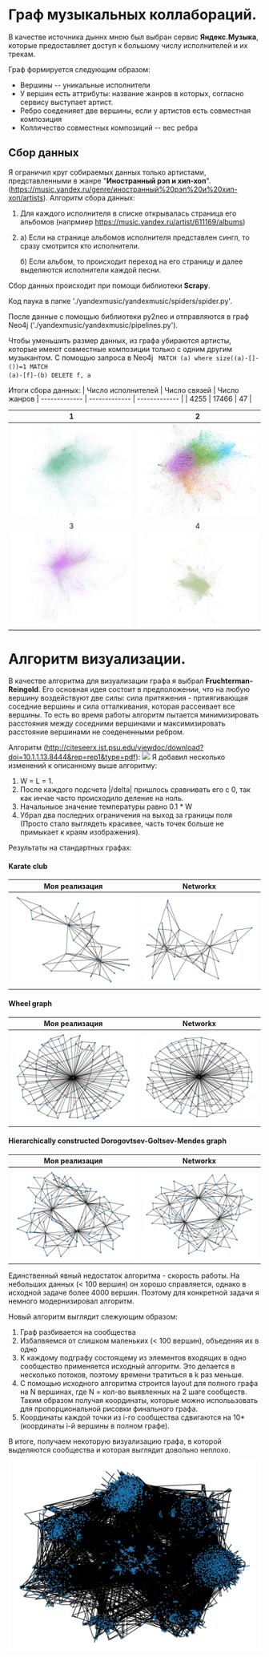 # Граф музыкальных коллабораций.
В качестве источника дыннх мною был выбран сервис <b>Яндекс.Музыка</b>, которые предоставляет доступ к большому числу исполнителей и их трекам.

Граф формируется следующим образом:
 - Вершины --  уникальные исполнители
 - У вершин есть аттрибуты: название жанров в которых, согласно сервису выступает артист.
 - Ребро соеденияет две вершины, если у артистов есть совместная композиция
 - Колличество совместных композиций -- вес ребра
 ## Сбор данных
Я ограничил круг собираемых данных только артистами, представленными в жанре "<b>Иностранный рэп и хип-хоп</b>". (https://music.yandex.ru/genre/иностранный%20рэп%20и%20хип-хоп/artists).
Алгоритм сбора данных: 
1. Для каждого исполнителя в списке открывалась страница его альбомов (напрмиер https://music.yandex.ru/artist/611169/albums)
2. а) Если на странице альбомов исполнителя представлен сингл, то сразу смотрится кто исполнители.

   б) Если альбом, то происходит переход на его страницу и далее  выделяются исполнители каждой песни.

Сбор данных происходит при помощи библиотеки <b>Scrapy</b>.

Код паука в папке './yandexmusic/yandexmusic/spiders/spider.py'.

После данные с помощью библиотеки py2neo и отправляются в граф Neo4j ('./yandexmusic/yandexmusic/pipelines.py').

Чтобы уменьшить размер данных, из графа убираются артисты, которые имеют совместные композиции только с одним другим музыкантом. С помощью запроса в Neo4j
<code>
MATCH (a)
where size((a)-[]-())=1
MATCH (a)-[f]-(b)
DELETE f, a
 </code>
 
Итоги сбора данных:
| Число исполнителей  | Число связей | Число жанров
| ------------- | ------------- | ------------- | 
| 4255  | 17466   |  47 | 

1             |  2
:-------------------------:|:-------------------------:
<img src="./images/1.png">  |  ![Рабоатет?](./images/2.png)
3             |  4
![](./images/3.png) | ![](./images/4.png)
# Алгоритм визуализации.
В качестве алгоритма для визуализации графа я выбрал <b>Fruchterman-Reingold</b>.
Его основная идея состоит в предположении, что на любую вершину воздействуют две силы: сила притяжения - пртиягивающая соседние вершины и сила отталкивания, которая рассеивает все вершины. То есть во время работы алгоритм пытается минимизировать расстояния между соседними вершинами и максимизировать расстояние вершинами не соедененными ребром.

Алгоритм (http://citeseerx.ist.psu.edu/viewdoc/download?doi=10.1.1.13.8444&rep=rep1&type=pdf):
![](https://i.imgur.com/X2z4OnQ.png)
Я добавил несколько изменений к описанному выше алгоритму:
1. W = L = 1.
2. После каждого подсчета |/delta| пришлось сравнивать его с 0, так как инчае часто происходило деление на ноль.
3. Начальныое значение температуры равно 0.1 * W
4. Убрал два последних ограничения на выход за границы поля (Просто стало выглядеть красивее, часть точек больше не примыкает к краям изображения).

Результаты на стандартных графах:
#### Karate club
Моя реализация             |  Networkx
:-------------------------:|:-------------------------:
![](./images/karate_my.png) | ![](./images/karate_nx.png)

#### Wheel graph
Моя реализация             |  Networkx
:-------------------------:|:-------------------------:
![](./images/wheel_my.png) | ![](./images/wheel_nx.png)

#### Hierarchically constructed Dorogovtsev-Goltsev-Mendes graph
Моя реализация             |  Networkx
:-------------------------:|:-------------------------:
![](./images/dgm_my.png) | ![](./images/dgm_nx.png)

Единственный явный недостаток алгоритма - скорость работы. На небольших данных (< 100 вершин) он хорошо справляется, однако в исходной задаче более 4000 вершин.
Поэтому для конкретной задачи я немного модернизировал алгоритм.

Новый алгоритм выглядит слежующим образом:
1. Граф разбивается на сообщества
2. Избалвяемся от слишком маленьких (< 100 вершин), объеденяя их в одно
3. К каждому подграфу состоящему из элементов входящих в одно сообщество применяется исходный алгоритм. Это делается в несколько потоков, поэтому времени тратиться в k раз меньше.
4. С помощью исходного алгоритма строится layout для полного графа на N вершинах, где N = кол-во выявленных на 2 шаге сообществ. Таким образом получая координаты, которые можно исполььзовать для пропорциональной рисовки финального графа.
5. Координаты каждой точки из i-го сообщества сдвигаются на 10*(координаты i-й вершины в полном графе).

В итоге, получаем некоторую визуализацию графа, в которой выделяются сообщества и которая выглядит довольно неплохо.

![](./images/best.png)
